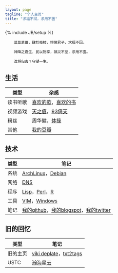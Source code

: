 ```yaml
---
layout: page
tagline: "个人主页"
title: "求福不回，求用不匮"
---
```

{% include JB/setup %}

        莫莫葛藟，肆於條枝，愷悌君子，求福不回。

        神降之嘉生，民以物享，禍災不至，求用不匱。

        谁将归去？守望一生。

## 生活

| 类型 | 杂感 |
| ---- | ---- |
| 读书听歌 | [喜欢的歌](music.html)，[喜欢的书](book.html)
| 视频游戏 | [天之痕](swd3e.html)，[93倚天](93yitian.html)
| 粉丝 | 周华健，[体操](gym.html)
| 其他 | [我的豆瓣](http://www.douban.com/people/swd3e/)

## 技术

| 类型 | 笔记 |
| ---- | ---- |
| 系统 | [ArchLinux](archlinux.html)，[Debian](debian.html)
| 网络 | [DNS](dns.html)
| 程序 | [Lisp](lisp.html)，[Perl](perl.html)，[R](r.html)
| 工具 | [VIM](vim.html)，[Windows](windows.html)
| 笔记 | [我的github](https://github.com/abbypan)，[我的blogspot](https://abbypan.blogspot.com)，[我的twitter](https://twitter.com/abbypan)

## 旧的回忆

| 类型 | 笔记 |
| ---- | ---- |
| 旧的主页 | [viki deplate](assets/viki_deplate)，[txt2tags](assets/txt2tags)
| USTC | [瀚海星云](http://bbs.ustc.edu.cn)
